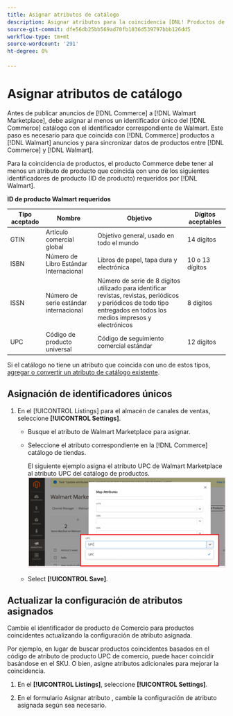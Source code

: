 ```yaml
---
title: Asignar atributos de catálogo
description: Asignar atributos para la coincidencia [DNL! Productos de Commerce] para [!DNL Walmart Marketplace] anuncios y sincronización de datos entre [!DNL Channel Manager] y [!DNL Walmart].
source-git-commit: dfe56db25bb569ad70fb1036d539797bbb126dd5
workflow-type: tm+mt
source-wordcount: '291'
ht-degree: 0%

---
```



# Asignar atributos de catálogo

Antes de publicar anuncios de [!DNL Commerce] a [!DNL Walmart Marketplace], debe asignar al menos un identificador único del [!DNL Commerce] catálogo con el identificador correspondiente de Walmart.
Este paso es necesario para que coincida con [!DNL Commerce] productos a [!DNL Walmart] anuncios y para sincronizar datos de productos entre [!DNL Commerce] y [!DNL Walmart].

Para la coincidencia de productos, el producto Commerce debe tener al menos un atributo de producto que coincida con uno de los siguientes identificadores de producto (ID de producto) requeridos por [!DNL Walmart].

**ID de producto Walmart requeridos**

| **Tipo aceptado** | **Nombre** | **Objetivo** | **Dígitos aceptables** |
|-------------------|--------------------------------------|--------------------------------------------------------------------------------------------------------------------------------------------------|-----------------------|
| GTIN | Artículo comercial global | Objetivo general, usado en todo el mundo | 14 dígitos |
| ISBN | Número de Libro Estándar Internacional | Libros de papel, tapa dura y electrónica | 10 o 13 dígitos |
| ISSN | Número de serie estándar internacional | Número de serie de 8 dígitos utilizado para identificar revistas, revistas, periódicos y periódicos de todo tipo entregados en todos los medios impresos y electrónicos | 8 dígitos |
| UPC | Código de producto universal | Código de seguimiento comercial estándar | 12 dígitos |

Si el catálogo no tiene un atributo que coincida con uno de estos tipos, [agregar o convertir un atributo de catálogo existente](https://docs.magento.com/user-guide/catalog/product-attributes.html).

## Asignación de identificadores únicos

1. En el [!UICONTROL Listings] para el almacén de canales de ventas, seleccione **[!UICONTROL Settings]**.

   - Busque el atributo de Walmart Marketplace para asignar.

   - Seleccione el atributo correspondiente en la [!DNL Commerce] catálogo de tiendas.

      El siguiente ejemplo asigna el atributo UPC de Walmart Marketplace al atributo UPC del catálogo de productos.
   ![Asignar atributos para los criterios de coincidencia de producto](assets/products-map-attributes-for-match.png)

   - Select **[!UICONTROL Save]**.


## Actualizar la configuración de atributos asignados

Cambie el identificador de producto de Comercio para productos coincidentes actualizando la configuración de atributo asignada.

Por ejemplo, en lugar de buscar productos coincidentes basados en el código de atributo de producto UPC de comercio, puede hacer coincidir basándose en el SKU. O bien, asigne atributos adicionales para mejorar la coincidencia.

1. En el **[!UICONTROL Listings]**, seleccione **[!UICONTROL Settings]**.

1. En el formulario Asignar atributo , cambie la configuración de atributo asignada según sea necesario.
